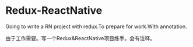 # Redux-ReactNative
Going to write a RN project with redux.To prepare for work.With annotation.

由于工作需要。写一个Redux&ReactNative项目练手。会有注释。
